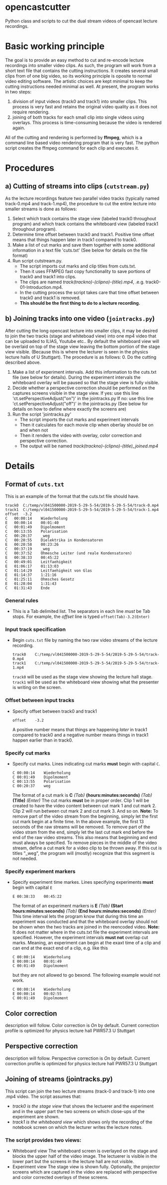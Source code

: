 # opencastcutter
Python class and scripts to cut the dual stream videos of opencast lecture recordings.

# Basic working principle
The goal is to provide an easy method to cut and re-encode lecture recordings into smaller video clips.
As such, the program will work from a short text file that contains the cutting instructions.
It creates several small clips from of one big video, so its working principle is oposite to normal video editing software.
The artistic choices are kept minimal to keep the cutting instructions needed minimal as well.
At present, the program works in two steps:
1. division of input videos (track0 and track1) into smaller clips.
   This process is very fast and retains the original video quality as it does not require rendering.
2. joining of both tracks for each small clip into single videos using overlays.
   This process is time-consuming because the video is rendered again.

All of the cutting and rendering is performed by **ffmpeg**, which is a command line based video rendering program that is very fast.
The python script creates the ffmpeg command for each clip and executes it.


# Procedures
## a) Cutting of streams into clips (`cutstream.py`)
As the lecture recordings feature two parallel video tracks (typically named track-0.mp4 and track-1.mp4), the procedure to cut the entire lecture into smaller streams is done as follows:
1. Select which track contains the stage view (labeled track0 throughout program) and which track contains the whiteboard view (labeled track1 throughout program).
2. Determine time offset between track0 and track1. Positive time offset means that things happen later in track1 compared to track0.
3. Make a list of cut marks and save them together with some additional information in a text file 'cuts.txt'
   (See below for details on the file format)
4. Run script cutstream.py.
   - The script imports cut marks and clip titles from cuts.txt.
   - Then it uses FFMPEG fast copy functionality to save portions of track0 and track1 into clips.
   - The clips are named *track(trackno)-(clipno)-(title).mp4*, .e.g. track0-01-Introduction.mp4.
   - In the cutting process the script takes care that time offset between track0 and track1 is removed.
   - **This should be the first thing to do to a lecture recording.**

## b) Joining tracks into one video (`jointracks.py`)
After cutting the long opencast lecture into smaller clips, it may be desired to join the two tracks (stage and whiteboad view) into one mp4 video that can be uploaded to ILIAS, Youtube etc..
By default the whiteboard view will be overlaid on top of the stage view leaving the bottom portion of the stage view visible. (Because this is where the lecturer is seen in the physics lecture halls of U Stuttgart).
The procedure is as follows:
0. Do the cutting described above.
1. Make a list of experiment intervals. Add this information to the cuts.txt file (see below for details). During the experiment intervals the whiteboard overlay will be paused so that the stage view is fully visible. 
2. Decide whether a perspective correction should be performed on the captures screens visible in the stage view.
   If yes: use this line 'ct.setPerspectiveAdjust("on")' in the jointracks.py
   If no: use this line 'ct.setPerspectiveAdjust("off")' in the jointracks.py
   (See below for details on how to define where exactly the screens are)
3. Run the script 'jointracks.py'
   - The script imports the cut marks and experiment intervals
   - Then it calculates for each movie clip when oberlay should be on and when not
   - Then it renders the video with overlay, color correction and perspective correction.
   - The output will be named *track(trackno)-(clipno)-(title)_joined.mp4*



# Details
## Format of `cuts.txt`
This is an example of the format that the cuts.txt file should have.
```
track0	C:/temp/vl041500000-2019-5-29-5-54/2019-5-29-5-54/track-0.mp4
track1	C:/temp/vl041500000-2019-5-29-5-54/2019-5-29-5-54/track-1.mp4
offset	-3.2
C	00:00:14	Wiederholung
E	00:00:14	00:01:40
C	00:01:49	Dipolmoment
C	00:13:55	Polarisation
C	00:20:37	_weg
C	00:20:55	Dielektrika in Kondensatoren
E	00:20:58	00:23:26
C	00:37:19	_weg
C	00:37:52	Ohmesche Leiter (und reale Kondensatoren)
E	00:38:33	00:45:22
C	00:49:01	Leitfaehigkeit
E	01:06:17	01:13:03
C	01:14:29	Leitfaehigkeit von Glas
E	01:14:37	1:21:16
C	01:25:11	Ohmsches Gesetz
E	01:28:04	1:31:43
C	01:31:43	Ende
```
### General rules ###
- This is a Tab delimited list. The separators in each line *must* be Tab stops.
  For example, the *offset* line is typed `offset(Tab)-3.2(Enter)`
### Input track specification ###
- Begin `cuts.txt` file by naming the two raw video streams of the lecture recording.
  ```
  track0	C:/temp/vl041500000-2019-5-29-5-54/2019-5-29-5-54/track-0.mp4
  track1	C:/temp/vl041500000-2019-5-29-5-54/2019-5-29-5-54/track-1.mp4
  ```
  `track0` will be used as the stage view showing the lecture hall stage.
  `track1` will be used as the whiteboard view showing what the presenter is writing on the screen.
### Offset between input tracks ###
- Specify offset between track0 and track1
  ```
  offset	-3.2
  ```
  A positive number means that things are happening *later* in track1 compared to track0 and
  a negative number means things in track1 happen earlier than in track0.
### Specify cut marks ###
- Specify cut marks.
  Lines indicating cut marks **must** begin with capital `C`.
  ```
  C	00:00:14	Wiederholung
  C	00:01:49	Dipolmoment
  C 00:13:55	Polarisation
  C	00:20:37	weg
  ```
  The format of a cut mark is
  **C** *(Tab)* **(hours:minutes:seconds)** *(Tab)* **(Title)** *(Enter)*
  The cut marks **must** be in proper order. Clip 1 will be created to have the video content between cut mark 1 and cut mark 2. Clip 2 will run between cut mark 2 and cut mark 3. And so on.
  **Note:**
  To remove part of the video stream from the beginning, simply let the first cut mark begin at a finite time. In the 
  above example, the first 13 seconds of the raw streams will be removed.
  To remove part of the video stram from the end, simply let the last cut mark end before the end of the raw video streams.
  This also means that beginning and end must always be specified.
  To remove pieces in the middle of the video stream, define a cut mark for a video clip to be thrown away.
  If this cut is titles "_weg", the program will (mostly) recognize that this segment is not needed.
### Specify experiment markers ###
- Specify experiment time markes.
  Lines specifying experiments **must** begin with capital `E`
  ```
  E	00:38:33	00:45:22
  ```
  The format of an experiment markers is
  **E** *(Tab)* **(Start hours:minutes:seconds)** *(Tab)* **(End hours:minutes:seconds)** *(Enter)*
  This time interval lets the program know that during this time an experiment was conducted and that the whiteboard overlay should not be shown when the two tracks are joined in the reencoded video.
  **Note:**
  It does not matter where in the cuts.txt file the experiment intervals are specified.
  However, the experiment intervals **must not** overlap cut marks. Meaning, an experiment can begin at the exaxt time of a clip and can end at the exact end of a clip, e.g. like this
  ```
  C	00:00:14	Wiederholung
  E	00:00:14	00:01:49
  C	00:01:49	Dipolmoment
  ```
  but they are not allowed to go bexond. The following example would not work.
  ```
  C	00:00:14	Wiederholung
  E	00:00:14	00:02:55
  C	00:01:49	Dipolmoment
  ```

## Color correction
description will follow.
Color correction is *On* by default. Current correction profile is optimized for physics lecture hall PWR57.3 U Stuttgart 

## Perspective correction
description will follow.
Perspective correction is *On* by default. Current correction profile is optimized for physics lecture hall PWR57.3 U Stuttgart 


## Joining of streams (jointracks.py)
This script can join the two lecture streams (track-0 and track-1) into one .mp4 video. The script assumes that:
- *track0 is the stage view* that shows the lectuerer and the experiment and in the upper part the two screens on which close-ups of the experiment are shown.
- *track1 is the whiteboard view* which shows only the recording of the notebook screen on which the lecturer writes the lecture notes.

### The script provides two views:
- Whiteboard view
  The whiteboard screen is overlayed on the stage and blocks the upper half of the video image.
  The lectuerer is visible in the lower part but the screens in the lecture hall are not visible.
- Experiment view
  The stage view is shown fully. Optionally,  the projector screens which are captured in the video are replaced with perspective and color corrected overlays of these screens.
  
